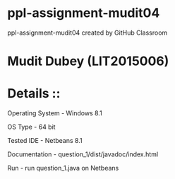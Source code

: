 # ppl-assignment-mudit04
ppl-assignment-mudit04 created by GitHub Classroom

# Mudit Dubey (LIT2015006)

# Details ::

Operating System - Windows 8.1

OS Type - 64 bit

Tested IDE -  Netbeans 8.1 

Documentation - question_1/dist/javadoc/index.html 

Run - run question_1.java on Netbeans

